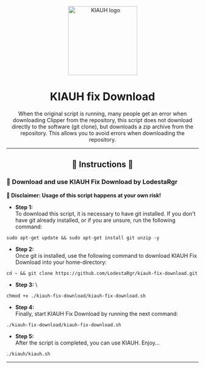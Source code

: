 <p align="center">
  <a>
    <img src="https://raw.githubusercontent.com/dw-0/kiauh/master/resources/screenshots/kiauh.png" alt="KIAUH logo" height="181">
    <h1 align="center">KIAUH fix Download</h1>
  </a>
</p>

<p align="center">
  When the original script is running, many people get an error when downloading Clipper from the repository, this script does not download directly to the software (git clone), but downloads a zip archive from the repository. This allows you to avoid errors when downloading the repository.
</p>

<hr>

<h2 align="center">
  📄️ Instructions 📄
</h2>

### 💾 Download and use KIAUH Fix Download by LodestaRgr
**📢 Disclaimer: Usage of this script happens at your own risk!**

* **Step 1:** \
To download this script, it is necessary to have git installed. If you don't have git already installed, or if you are unsure, run the following command:
```shell
sudo apt-get update && sudo apt-get install git unzip -y
```

* **Step 2:** \
Once git is installed, use the following command to download KIAUH Fix Download into your home-directory:

```shell
cd ~ && git clone https://github.com/LodestaRgr/kiauh-fix-download.git
```

* **Step 3:** \

```shell
chmod +x ./kiauh-fix-download/kiauh-fix-download.sh
```

* **Step 4:** \
Finally, start KIAUH Fix Download by running the next command:

```shell
./kiauh-fix-download/kiauh-fix-download.sh
```

* **Step 5:** \
After the script is completed, you can use KIAUH. Enjoy...

```shell
./kiauh/kiauh.sh
```

<hr>
